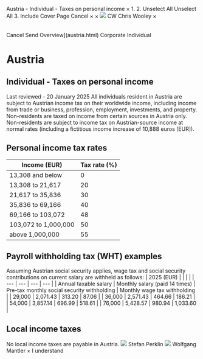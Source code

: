 Austria - Individual - Taxes on personal income
×
1.
2.
Unselect All
Unselect All
3.
Include Cover Page
Cancel
×
×
![](-/media/world-wide-tax-summaries/attachments/global---chris-wooley.ashx%3Frev=ac5e5f3223b34096b1afc2a6009c7320&revision=ac5e5f32-23b3-4096-b1af-c2a6009c7320&hash=859B7ADC84DC2CBEC9760E9E6EE7DE6D0A8BFCDF)
CW
Chris Wooley
×
######
Cancel
Send
Overview](austria.html)
Corporate
Individual
# Austria
## Individual - Taxes on personal income
Last reviewed - 20 January 2025
All individuals resident in Austria are subject to Austrian income tax on their worldwide income, including income from trade or business, profession, employment, investments, and property. Non-residents are taxed on income from certain sources in Austria only. Non-residents are subject to income tax on Austrian-source income at normal rates (including a fictitious income increase of 10,888 euros [EUR]).
## Personal income tax rates
| Income (EUR) | Tax rate (%) |
| --- | --- |
| 13,308 and below | 0 |
| 13,308 to 21,617 | 20 |
| 21,617 to 35,836 | 30 |
| 35,836 to 69,166 | 40 |
| 69,166 to 103,072 | 48 |
| 103,072 to 1,000,000 | 50 |
| above 1,000,000 | 55 |
## Payroll withholding tax (WHT) examples
Assuming Austrian social security applies, wage tax and social security contributions on current salary are withheld as follows:
| 2025 (EUR) | | | |
| --- | --- | --- | --- |
| Annual taxable salary | Monthly salary (paid 14 times) | Pre-tax monthly social security withholding | Monthly wage tax withholding |
| 29,000 | 2,071.43 | 313.20 | 87.06 |
| 36,000 | 2,571.43 | 464.66 | 186.21 |
| 54,000 | 3,857.14 | 696.99 | 518.61 |
| 76,000 | 5,428.57 | 980.94 | 1,033.60 |
## Local income taxes
No local income taxes are payable in Austria.
![](-/media/world-wide-tax-summaries/austriastefan-perklinaustria--stefan-perklinjpg20220502162219578.ashx%3Frev=85d18abe4bc0446d95ee2735dd05bb1b&revision=85d18abe-4bc0-446d-95ee-2735dd05bb1b&hash=3725F74735E7C86B02C0FE87B3547A4AC41E1D2D)
Stefan Perklin
![](-/media/world-wide-tax-summaries/austriawolfgang-mantleraustria--wolfgang-mantlerpng20220502162306239.ashx%3Frev=7c617f903e7b49c99620f83192801adc&revision=7c617f90-3e7b-49c9-9620-f83192801adc&hash=507573EC63DA7804FAFC81499F9BD46D12624E22)
Wolfgang Mantler
×
I understand
